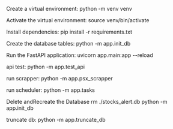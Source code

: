 Create a virtual environment:
python -m venv venv

Activate the virtual environment:
source venv/bin/activate

Install dependencies:
pip install -r requirements.txt

Create the database tables:
python -m app.init_db

Run the FastAPI application:
uvicorn app.main:app --reload

api test:
python -m app.test_api

run scrapper:
python -m app.psx_scrapper

run scheduler:
python -m app.tasks

Delete andRecreate the Database
rm ./stocks_alert.db
python -m app.init_db

truncate db:
python -m app.truncate_db